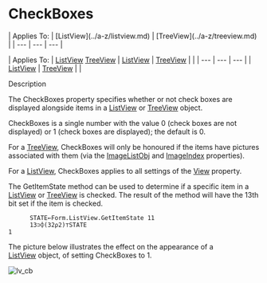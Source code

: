 




<h1 class="heading"><span class="name">CheckBoxes</span></h1>
| Applies To: | [ListView](../a-z/listview.md) | [TreeView](../a-z/treeview.md) |
| --- | --- | ---  |

| Applies To: | [ListView](../a-z/listview.md) [TreeView](../a-z/treeview.md) | [ListView](../a-z/listview.md) | [TreeView](../a-z/treeview.md) |  |
| --- | --- | ---  |
| [ListView](../a-z/listview.md) | [TreeView](../a-z/treeview.md) |  |


Description


The CheckBoxes property specifies whether or not check boxes are displayed
alongside items in a [ListView](../a-z/listview.md) or [TreeView](../a-z/treeview.md) object.



CheckBoxes is a single number with the value 0 (check boxes are not
displayed) or 1 (check boxes are displayed); the default is 0.


For a [TreeView](../a-z/treeview.md), CheckBoxes will only be
honoured if the items have pictures associated with them (via the [ImageListObj](../a-z/imagelistobj.md) and [ImageIndex](../a-z/imageindex.md) properties).


For a [ListView](../a-z/listview.md), CheckBoxes applies to all
settings of the [View](../a-z/view.md) property.


The GetItemState method can be used to determine if a specific item in a [ListView](../a-z/listview.md) or [TreeView](../a-z/treeview.md) is checked. The result of the
method will have the 13th bit set if the item is checked.
```apl
      STATE←Form.ListView.GetItemState 11
      13⊃⌽(32⍴2)⊤STATE
1
```



The picture below illustrates the effect on the appearance of a [ListView](../a-z/listview.md) object, of setting CheckBoxes to 1.


![lv_cb](../img/lv-cb.gif)



